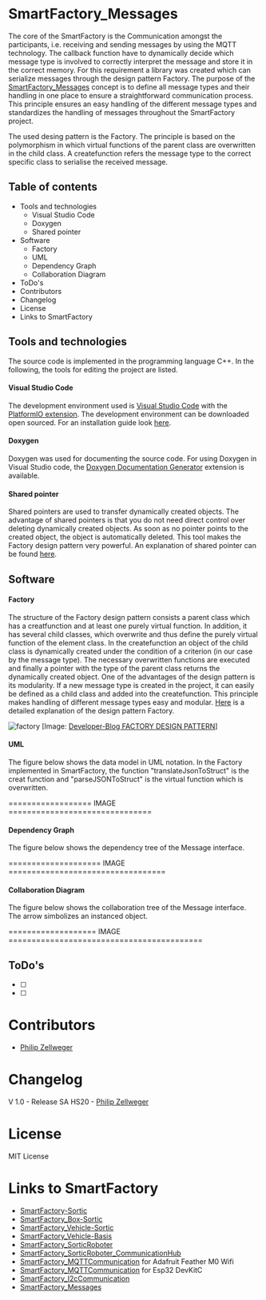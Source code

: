 # SmartFactory_Messages

The core of the SmartFactory is the Communication amongst the participants, i.e. receiving and sending messages by using the MQTT technology. The callback function have to dynamically decide which message type is involved to correctly interpret the message and store it in the correct memory. For this requirement a library was created which can serialize messages through the design pattern Factory. The purpose of the [SmartFactory_Messages](https://github.com/philipzellweger/SmartFactory_Messages) concept is to define all message types and their handling in one place to ensure a straightforward communication process. This principle ensures an easy handling of the different message types and standardizes the handling of messages throughout the SmartFactory project. 

The used desing pattern is the Factory. The principle is based on the polymorphism in which virtual functions of the parent class are overwritten in the child class. A createfunction refers the message type to the correct specific class to serialise the received message. 

## Table of contents
- Tools and technologies
   - Visual Studio Code
   - Doxygen
   - Shared pointer
- Software
   - Factory
   - UML
   - Dependency Graph
   - Collaboration Diagram
- ToDo's
- Contributors
- Changelog
- License
- Links to SmartFactory

## Tools and technologies

The source code is implemented in the programming language C++. In the following, the tools for editing the project are listed.

#### Visual Studio Code
The development environment used is [Visual Studio Code](https://code.visualstudio.com/) with the [PlatformIO extension](https://docs.platformio.org/en/latest/ide/vscode.html). The development environment can be downloaded open sourced. For an installation guide look [here](https://github.com/philipzellweger/SmartFactory_Messages/blob/master/docs/Installation_Guide_SmartFactory.pdf).  

#### Doxygen
Doxygen was used for documenting the source code. For using Doxygen in Visual Studio code, the [Doxygen Documentation Generator](https://marketplace.visualstudio.com/items?itemName=cschlosser.doxdocgen) extension is available.

#### Shared pointer

Shared pointers are used to transfer dynamically created objects. The advantage of shared pointers is that you do not need direct control over deleting dynamically created objects. As soon as no pointer points to the created object, the object is automatically deleted. This tool makes the Factory design pattern very powerful. An explanation of shared pointer can be found [here](https://de.cppreference.com/w/cpp/memory/shared_ptr).

## Software

#### Factory
The structure of the Factory design pattern consists a parent class which has a creatfunction and at least one purely virtual function. In addition, it has several child classes, which overwrite and thus define the purely virtual function of the element class. In the createfunction an object of the child class is dynamically created under the condition of a criterion (in our case by the message type). The necessary overwritten functions are executed and finally a pointer with the type of the parent class returns the dynamically created object. One of the advantages of the design pattern is its modularity. If a new message type is created in the project, it can easily be defined as a child class and added into the createfunction. This principle makes handling of different message types easy and modular.
[Here](https://sourcemaking.com/design_patterns/factory_method) is a detailed explanation of the design pattern Factory.

![factory](https://developer-blog.net/wp-content/uploads/2018/01/factory-design-pattern.jpg)
[Image: [Developer-Blog FACTORY DESIGN PATTERN](https://developer-blog.net/factory-design-pattern-in-c/)]

#### UML
The figure below shows the data model in UML notation. In the Factory implemented in SmartFactory, the function "translateJsonToStruct" is the creat function and "parseJSONToStruct" is the virtual function which is overwritten.

================== IMAGE ===============================

#### Dependency Graph
The figure below shows the dependency tree of the Message interface.


 ==================== IMAGE ==================================
 
 
 
#### Collaboration Diagram
The figure below shows the collaboration tree of the Message interface. The arrow simbolizes an instanced object.

=================== IMAGE ==========================================

## ToDo's
- [ ]
- [ ]

# Contributors
- [Philip Zellweger](https://github.com/philipzellweger)

# Changelog

V 1.0   -	Release SA HS20 -	[Philip Zellweger](https://github.com/philipzellweger)

# License

MIT License

# Links to SmartFactory
- [SmartFactory-Sortic](https://github.com/LMazzole/SmartFactory-Sortic)
- [SmartFactory_Box-Sortic](https://github.com/LMazzole/SmartFactory_Box-Sortic)
- [SmartFactory_Vehicle-Sortic](https://github.com/LMazzole/SmartFactory_Vehicle-Sortic)
- [SmartFactory_Vehicle-Basis](https://github.com/LMazzole/SmartFactory_Vehicle-Basis)
- [SmartFactory_SorticRoboter](https://github.com/philipzellweger/SmartFactory_SorticRoboter)
- [SmartFactory_SorticRoboter_CommunicationHub](https://github.com/philipzellweger/SmartFactory_SorticRoboter_CommunicationHub)
- [SmartFactory_MQTTCommunication](https://github.com/LMazzole/SmartFactory_MQTTCommunication) for Adafruit Feather M0 Wifi
- [SmartFactory_MQTTCommunication](https://github.com/philipzellweger/SmartFactory_MQTTCommunication) for Esp32 DevKitC
- [SmartFactory_I2cCommunication](https://github.com/philipzellweger/SmartFactory_I2cCommunication)
- [SmartFactory_Messages](https://github.com/philipzellweger/SmartFactory_Messages)
